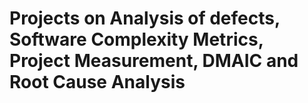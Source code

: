 # Projects on Analysis of defects, Software Complexity Metrics, Project Measurement, DMAIC and Root Cause Analysis
